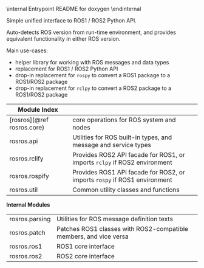 \internal  Entrypoint README for doxygen  \endinternal

Simple unified interface to ROS1 / ROS2 Python API.

Auto-detects ROS version from run-time environment, and provides
equivalent functionality in either ROS version.

Main use-cases:
- helper library for working with ROS messages and data types
- replacement for ROS1 / ROS2 Python API
- drop-in replacement for `rospy` to convert a ROS1 package to a ROS1/ROS2 package
- drop-in replacement for `rclpy` to convert a ROS2 package to a ROS1/ROS2 package




| Module Index                                                                                         ||
| --------------------------- | -------------------------------------------------------------------------
| [rosros](@ref rosros.core)  | core operations for ROS system and nodes
| rosros.api                  | Utilities for ROS built-in types, and message and service types
| rosros.rclify               | Provides ROS2 API facade for ROS1, or imports `rclpy` if ROS2 environment
| rosros.rospify              | Provides ROS1 API facade for ROS2, or imports `rospy` if ROS1 environment
| rosros.util                 | Common utility classes and functions


**Internal Modules**   

|                             ||
|-----------------------------|------------------------------------------------------------------
| rosros.parsing              | Utilities for ROS message definition texts
| rosros.patch                | Patches ROS1 classes with ROS2-compatible members, and vice versa
| rosros.ros1                 | ROS1 core interface
| rosros.ros2                 | ROS2 core interface
